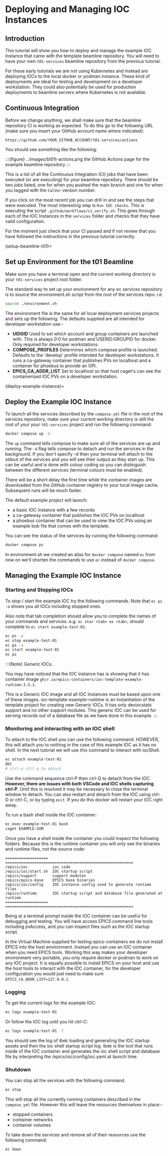# Deploying and Managing IOC Instances

## Introduction

This tutorial will show you how to deploy and manage the example IOC Instance that came with the template beamline repository. You will need to have your own `t01-services` beamline repository from the previous tutorial.

For these early tutorials we are not using Kubernetes and instead are deploying IOCs to the local docker or podman instance. These kind of deployments are ideal for testing and development on a developer workstation. They could also potentially be used for production deployments to beamline servers where Kubernetes is not available.

## Continuous Integration

Before we change anything, we shall make sure that the beamline repository CI
is working as expected. To do this go to the following URL (make sure you insert
your GitHub account name where indicated):

```
https://github.com/YOUR_GITHUB_ACCOUNT/t01-services/actions
```

You should see something like the following:

:::{figure} ../images/bl01t-actions.png
the GitHub Actions page for the example beamline repository
:::

This is a list of all the Continuous Integration (CI) jobs that have been
executed (or are executing) for your beamline repository. There should be
two jobs listed, one for when you pushed the main branch and one for when you
tagged with the `CalVer` version number.

If you click on the most recent job you can drill in and see the steps that
were executed. The most interesting step is `Run IOC checks`. This
is executing the script `.github/workflows/ci_verify.sh`. This goes through
each of the IOC Instances in the `services` folder and checks that they
have valid configuration.

For the moment just check that your CI passed and if not review that you
have followed the instructions in the previous tutorial correctly.

(setup-beamline-t01)=
## Set up Environment for the t01 Beamline

Make sure you have a terminal open and the current working directory is your `t01-services` project root folder.

The standard way to set up your environment for any ec services repository is to source the environment.sh script from the root of the services repo. i.e.

```bash
source ./environment.sh
```

The environment file is the same for all local deployment services projects and sets up the following. The defaults supplied are all intended for developer workstation use:-

- **UIDGID** Used to set which account and group containers are launched with. This is always 0:0 for podman and USERID:GROUPID for docker. Only required for developer workstations.
- **COMPOSE_PROFILES** Determines which compose profile is launched. Defaults to the 'develop' profile intended for developer workstations. It runs a ca-gateway container that publishes PVs on localhost and a container for phoebus to provide an OPI.
- **EPICS_CA_ADDR_LIST** Set to localhost so that host caget's can see the containerised IOC PVs on a developer workstation.


(deploy-example-instance)=
## Deploy the Example IOC Instance

To launch all the services described by the `compose.yml` file in the root of the services repository, make sure your current working directory is still the root of your your `t01-services` project and run the following command:

```bash
docker compose up -d
```

The `up` command tells compose to make sure all of the services are up and running.  The `-d` flag tells compose to detach and run the services in the background. If you don't specify -d then your terminal will attach to the stdout of the services and you will see their output as they start up. This can be useful and is done with colour coding so you can distinguish between the different services (terminal colours must be enabled).

There will be a short delay the first time while the container images are downloaded from the GitHub container registry to your local image cache. Subsequent runs will be much faster.

The default example project will launch:

- a basic IOC instance with a few records
- a ca-gateway container that publishes the IOC PVs on localhost
- a phoebus container that can be used to view the IOC PVs using an example bob file that comes with the template.


You can see the status of the services by running the following command:

```bash
docker compose ps
```

In environment.sh we created an alias for `docker compose` named `ec` from now on we'll shorten the commands to use `ec` instead of `docker compose`.

## Managing the Example IOC Instance

### Starting and Stopping IOCs

To stop / start the example IOC try the following commands. Note that `ec ps -a` shows you all IOCs including stopped ones.

Also note that tab completion should allow you to complete the names of your commands and services. e.g.
`ec star <tab> ex <tab>`, should complete to `ec start example-test-01`.

```bash
ec ps -a
ec stop example-test-01
ec ps -a
ec start example-test-01
ec ps
```

:::{Note}
Generic IOCs.

You may have noticed that the IOC instance has is showing that it has container image `ghcr.io/epics-containers/ioc-template-example-runtime:3.5.1`.

This is a Generic IOC image and all IOC Instances must be based upon one of these images. ioc-template-example-runtime is an instantiation of the template project for creating new Generic IOCs. It has only deviocstats support and no other support modules. This generic IOC can be used for serving records out of a database file as we have done in this example.
:::

### Monitoring and interacting with an IOC shell

To attach to the IOC shell you can use the following command. HOWEVER, this
will attach you to nothing in the case of this example IOC as it has no
shell. In the next tutorial we will use this command to interact with
iocShell.

```bash
ec attach example-test-01
dbl
# ctrl-p ctrl-q to detach
```

Use the command sequence ctrl-P then ctrl-Q to detach from the IOC. **However, there are issues with both VSCode and IOC shells capturing ctrl-P**. Until this is resolved it may be necessary to close the terminal window to detach. You can also restart and detach from the IOC using ctrl-D or ctrl-C, or by typing `exit`. If you do this docker will restart your IOC right away.

To run a bash shell inside the IOC container:

```bash
ec exec example-test-01 bash
caget EXAMPLE:SUM
```

Once you have a shell inside the container you could inspect the following folders. Because this is the runtime container you will only see the binaries and runtime files, not the source code:

```{eval-rst}
===================  =========================================================
/epics/ioc           ioc code
/epics/ioc/start.sh  IOC startup script
/epics/support       support modules
/epics/epics-base    EPICS base binaries
/epics/ioc/config    IOC instance config used to generate runtime files
/epics/runtime       IOC startup script and database file generated at runtime
===================  =========================================================
```

Being at a terminal prompt inside the IOC container can be useful for debugging and testing. You will have access EPICS command line tools including pvAccess, and you can inspect files such as the IOC startup script.

In the Virtual Machine supplied for testing epics-containers we do not install EPICS into the host environment. Instead you can use an IOC container when you need EPICS tools. Working this way makes your developer environment very portable, you only require docker or podman to work on any IOC project. It is equally possible to install EPICS on your host and use the host tools to interact with the IOC container, for the developer configuration you would just need to make sure `EPICS_CA_ADDR_LIST=127.0.0.1`.

### Logging

To get the current logs for the example IOC:

```bash
ec logs example-test-01
```

Or follow the IOC log until you hit ctrl-C:

```bash
ec logs example-test-01 -f
```

You should see the log of ibek loading and generating the IOC startup assets and then the ioc shell startup script log. Ibek is the tool that runs inside of the IOC container and generates the ioc shell script and database file by interpreting the /epics/ioc/config/ioc.yaml at launch time.

### Shutdown

You can stop all the services with the following command.

```bash
ec stop
```

This will stop all the currently running containers described in the `compose.yml` file.
However this will leave the resources themselves in place:-
- stopped containers
- container networks
- container volumes

To take down the services and remove all of their resources use the following command:

```bash
ec down
```
